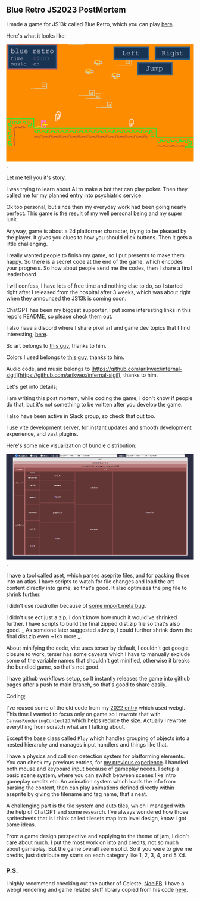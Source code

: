 ## Blue Retro JS2023 PostMortem

I made a game for JS13k called Blue Retro, which you can play [here]().

Here's what it looks like:

![Blue Retro](blue-retro2023.gif).

Let me tell you it's story.

I was trying to learn about AI to make a bot that can play poker. Then they called me for my planned entry into psychiatric service.

Ok too personal, but since then my everyday work had been going nearly perfect. This game is the result of my well personal being and my super luck.

Anyway, game is about a 2d platformer character, trying to be pleased by the player. It gives you clues to how you should click buttons. Then it gets a little challenging.

I really wanted people to finish my game, so I put presents to make them happy. So there is a secret code at the end of the game, which encodes your progress. So how about people send me the codes, then I share a final leaderboard.

I will confess, I have lots of free time and nothing else to do, so I started right after I released from the hospital after 3 weeks, which was about right when they announced the JS13k is coming soon. 

ChatGPT has been my biggest supporter, I put some interesting links in this repo's README, so please check them out.

I also have a discord where I share pixel art and game dev topics that I find interesting, [here](https://discord.gg/rC6HQ7Nb).

So art belongs to [this guy](https://twitter.com/_V3X3D/status/1683813077022658562?s=20), thanks to him.

Colors I used belongs to [this guy](https://twitter.com/mr_catfry/status/1684182716051234818?s=20), thanks to him.

Audio code, and music belongs to [https://github.com/arikwex/infernal-sigil](https://github.com/arikwex/infernal-sigil), thanks to him.

Let's get into details;

I am writing this post mortem, while coding the game, I don't know if people do that, but it's not something to be written after you develop the game.

I also have been active in Slack group, so check that out too.

I use vite development server, for instant updates and smooth development experience, and vast plugins.

Here's some nice visualization of bundle distribution:

![bundle visualization](bundle_vis.png).

I have a tool called [aset](https://github.com/eguneys/aset), which parses aseprite files, and for packing those into an atlas. I have scripts to watch for file changes and load the art content directly into game, so that's good. It also optimizes the png file to shrink further.

I didn't use roadroller because of [some import.meta bug](https://stackoverflow.com/questions/76765987/cannot-use-import-meta-even-though-type-module-is-enabled-on-github-pages).

I didn't use ect just a zip, I don't know how much it would've shrinked further. I have scripts to build the final zipped dist.zip file so that's also good. _ As someone later suggested advzip, I could further shrink down the final dist.zip even ~1kb more _.

About minifying the code, vite uses terser by default, I couldn't get google closure to work, terser has some caveats which I have to manually exclude some of the variable names that shouldn't get minified, otherwise it breaks the bundled game, so that's not good.

I have github workflows setup, so It instantly releases the game into github pages after a push to main branch, so that's good to share easily.

Coding;

I've reused some of the old code from my [2022 entry](https://github.com/eguneys/mavi-js2022) which used webgl. This time I wanted to focus only on game so I rewrote that with `CanvasRenderingContext2D` which helps reduce the size. Actually I rewrote everything from scratch what am I talking about.

Except the base class called `Play` which handles grouping of objects into a nested hierarchy and manages input handlers and things like that.

I have a physics and collision detection system for platforming elements. You can check my previous entries, for [my previous experience](https://eguneys.github.io/js13k2020.html).
I handled both mouse and keyboard input because of gameplay needs.
I setup a basic scene system, where you can switch between scenes like intro gameplay credits etc.
An animation system which loads the info from parsing the content, then can play animations defined directly within aseprite by giving the filename and tag name, that's neat.

A challenging part is the tile system and auto tiles, which I managed with the help of ChatGPT and some research. I've always wondered how those spritesheets that is I think called tilesets map into level design, know I got some ideas.

From a game design perspective and applying to the theme of jam, I didn't care about much. I put the most work on into and credits, not so much about gameplay. But the game overall seem solid. So if you were to give me credits, just distribute my starts on each category like 1, 2, 3, 4, and 5 Xd.

### P.S.

I highly recommend checking out the author of Celeste, [NoelFB](https://github.com/NoelFB). I have a webgl rendering and game related stuff library copied from his code [here](https://github.com/eguneys/blah).
